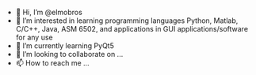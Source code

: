 - 👋 Hi, I’m @elmobros
- 👀 I’m interested in learning programming languages Python, Matlab, C/C++, Java, ASM 6502, and applications in GUI applications/software for any use
- 🌱 I’m currently learning PyQt5
- 💞️ I’m looking to collaborate on ... 
- 📫 How to reach me ... 

<!---
elmobros/elmobros is a ✨ special ✨ repository because its `README.md` (this file) appears on your GitHub profile.
You can click the Preview link to take a look at your changes.
--->
